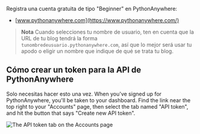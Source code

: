 Registra una cuenta gratuita de tipo "Beginner" en PythonAnywhere:

* [www.pythonanywhere.com](https://www.pythonanywhere.com/)

> **Nota** Cuando selecciones tu nombre de usuario, ten en cuenta que la URL de tu blog tendrá la forma `tunombredeusuario.pythonanywhere.com`, así que lo mejor será usar tu apodo o eligir un nombre que indique de qué se trata tu blog.

## Cómo crear un token para la API de PythonAnywhere

Solo necesitas hacer esto una vez. When you've signed up for PythonAnywhere, you'll be taken to your dashboard. Find the link near the top right to your "Accounts" page, then select the tab named "API token", and hit the button that says "Create new API token".

![The API token tab on the Accounts page](images/pythonanywhere_create_api_token.png)